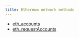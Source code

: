 ```yaml
---
title: Ethereum network methods
---
```


- [eth_accounts](/Knowledge/Web3/ethereum/eth_accounts.md)
- [eth_requestAccounts](/Knowledge/Web3/ethereum/eth_requestAccounts.md)
